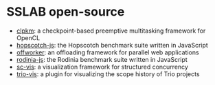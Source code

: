 # SSLAB open-source

- [clpkm](https://github.com/nycu-sslab/clpkm): a checkpoint-based preemptive multitasking framework for OpenCL
- [hopscotch-js](https://github.com/nycu-sslab/hopscotch-js): the Hopscotch benchmark suite written in JavaScript
- [offworker](https://github.com/nycu-sslab/offworker): an offloading framework for parallel web applications
- [rodinia-js](https://github.com/nycu-sslab/rodinia-js): the Rodinia benchmark suite written in JavaScript
- [sc-vis](https://github.com/ianchen-tw/sc-vis): a visualization framework for structured concurrency
- [trio-vis](https://github.com/ianchen-tw/trio-vis): a plugin for visualizing the scope history of Trio projects
